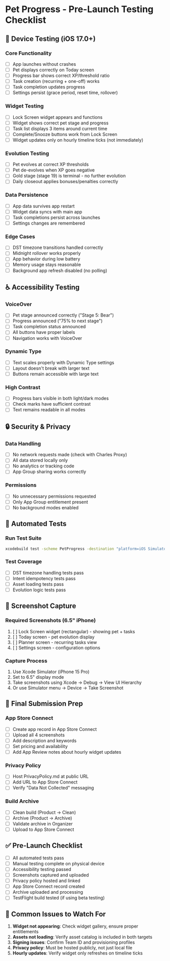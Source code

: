 # Pet Progress - Pre-Launch Testing Checklist

## 📱 Device Testing (iOS 17.0+)

### Core Functionality
- [ ] App launches without crashes
- [ ] Pet displays correctly on Today screen
- [ ] Progress bar shows correct XP/threshold ratio
- [ ] Task creation (recurring + one-off) works
- [ ] Task completion updates progress
- [ ] Settings persist (grace period, reset time, rollover)

### Widget Testing
- [ ] Lock Screen widget appears and functions
- [ ] Widget shows correct pet stage and progress
- [ ] Task list displays 3 items around current time
- [ ] Complete/Snooze buttons work from Lock Screen
- [ ] Widget updates only on hourly timeline ticks (not immediately)

### Evolution Testing
- [ ] Pet evolves at correct XP thresholds
- [ ] Pet de-evolves when XP goes negative
- [ ] Gold stage (stage 19) is terminal - no further evolution
- [ ] Daily closeout applies bonuses/penalties correctly

### Data Persistence
- [ ] App data survives app restart
- [ ] Widget data syncs with main app
- [ ] Task completions persist across launches
- [ ] Settings changes are remembered

### Edge Cases
- [ ] DST timezone transitions handled correctly
- [ ] Midnight rollover works properly
- [ ] App behavior during low battery
- [ ] Memory usage stays reasonable
- [ ] Background app refresh disabled (no polling)

## ♿ Accessibility Testing

### VoiceOver
- [ ] Pet stage announced correctly ("Stage 5: Bear")
- [ ] Progress announced ("75% to next stage")
- [ ] Task completion status announced
- [ ] All buttons have proper labels
- [ ] Navigation works with VoiceOver

### Dynamic Type
- [ ] Text scales properly with Dynamic Type settings
- [ ] Layout doesn't break with larger text
- [ ] Buttons remain accessible with large text

### High Contrast
- [ ] Progress bars visible in both light/dark modes
- [ ] Check marks have sufficient contrast
- [ ] Text remains readable in all modes

## 🔒 Security & Privacy

### Data Handling
- [ ] No network requests made (check with Charles Proxy)
- [ ] All data stored locally only
- [ ] No analytics or tracking code
- [ ] App Group sharing works correctly

### Permissions
- [ ] No unnecessary permissions requested
- [ ] Only App Group entitlement present
- [ ] No background modes enabled

## 🧪 Automated Tests

### Run Test Suite
```bash
xcodebuild test -scheme PetProgress -destination "platform=iOS Simulator,name=iPhone 15"
```

### Test Coverage
- [ ] DST timezone handling tests pass
- [ ] Intent idempotency tests pass
- [ ] Asset loading tests pass
- [ ] Evolution logic tests pass

## 📸 Screenshot Capture

### Required Screenshots (6.5" iPhone)
1. [ ] Lock Screen widget (rectangular) - showing pet + tasks
2. [ ] Today screen - pet evolution display
3. [ ] Planner screen - recurring tasks view
4. [ ] Settings screen - configuration options

### Capture Process
1. Use Xcode Simulator (iPhone 15 Pro)
2. Set to 6.5" display mode
3. Take screenshots using Xcode → Debug → View UI Hierarchy
4. Or use Simulator menu → Device → Take Screenshot

## 🚀 Final Submission Prep

### App Store Connect
- [ ] Create app record in App Store Connect
- [ ] Upload all 4 screenshots
- [ ] Add description and keywords
- [ ] Set pricing and availability
- [ ] Add App Review notes about hourly widget updates

### Privacy Policy
- [ ] Host PrivacyPolicy.md at public URL
- [ ] Add URL to App Store Connect
- [ ] Verify "Data Not Collected" messaging

### Build Archive
- [ ] Clean build (Product → Clean)
- [ ] Archive (Product → Archive)
- [ ] Validate archive in Organizer
- [ ] Upload to App Store Connect

## ✅ Pre-Launch Checklist

- [ ] All automated tests pass
- [ ] Manual testing complete on physical device
- [ ] Accessibility testing passed
- [ ] Screenshots captured and uploaded
- [ ] Privacy policy hosted and linked
- [ ] App Store Connect record created
- [ ] Archive uploaded and processing
- [ ] TestFlight build tested (if using beta testing)

## 🚨 Common Issues to Watch For

1. **Widget not appearing**: Check widget gallery, ensure proper entitlements
2. **Assets not loading**: Verify asset catalog is included in both targets
3. **Signing issues**: Confirm Team ID and provisioning profiles
4. **Privacy policy**: Must be hosted publicly, not just local file
5. **Hourly updates**: Verify widget only refreshes on timeline ticks

